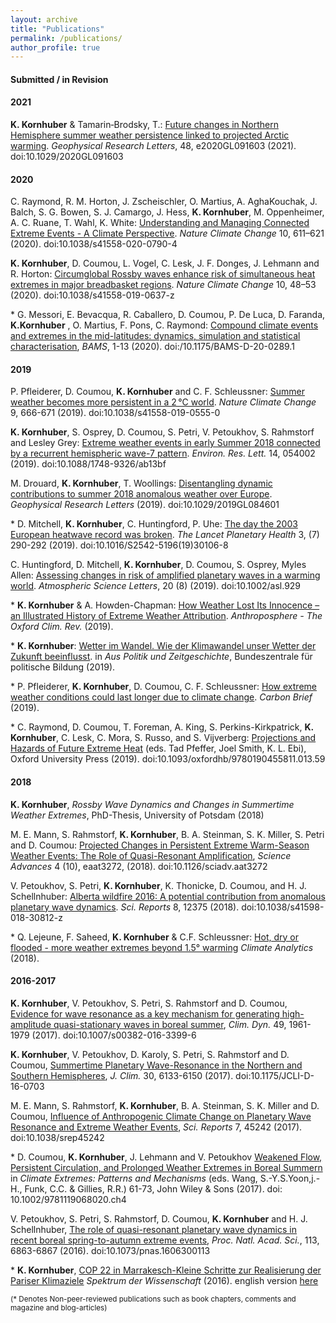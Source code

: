 ```yaml
---
layout: archive
title: "Publications"
permalink: /publications/
author_profile: true
---
```



#### Submitted / in Revision

#### 2021

**K. Kornhuber** & Tamarin‐Brodsky, T.:  [Future changes in Northern Hemisphere summer weather persistence linked to projected Arctic warming](https://agupubs.onlinelibrary.wiley.com/doi/abs/10.1029/2020GL091603). *Geophysical Research Letters*, 48, e2020GL091603 (2021). doi:10.1029/2020GL091603

#### 2020

C. Raymond, R. M. Horton, J. Zscheischler, O. Martius, A. AghaKouchak, J. Balch, S. G. Bowen, S. J. Camargo, J. Hess, **K. Kornhuber**, M. Oppenheimer, A. C. Ruane, T. Wahl, K. White: [Understanding and Managing Connected Extreme Events - A Climate Perspective](https://www.nature.com/articles/s41558-020-0790-4). *Nature Climate Change* 10, 611–621 (2020). doi:10.1038/s41558-020-0790-4

**K. Kornhuber**, D. Coumou, L. Vogel, C. Lesk, J. F. Donges, J. Lehmann and R. Horton: [Circumglobal Rossby waves enhance risk of simultaneous heat extremes in major breadbasket regions](https://www.nature.com/articles/s41558-019-0637-z). *Nature Climate Change* 10, 48–53 (2020). doi:10.1038/s41558-019-0637-z

\* G. Messori, E. Bevacqua, R. Caballero, D. Coumou, P. De Luca, D. Faranda, **K.Kornhuber** , O. Martius, F. Pons, C. Raymond: [Compound climate events and extremes in the mid-latitudes: dynamics, simulation and statistical characterisation](https://journals.ametsoc.org/view/journals/bams/aop/BAMS-D-20-0289.1/BAMS-D-20-0289.1.xml), *BAMS*, 1-13 (2020). doi:/10.1175/BAMS-D-20-0289.1

#### 2019

P. Pfleiderer, D. Coumou, **K. Kornhuber** and C. F. Schleussner: [Summer weather becomes more persistent in a 2 °C world](https://www.nature.com/articles/s41558-019-0555-0). *Nature Climate Change* 9, 666-671 (2019). doi:10.1038/s41558-019-0555-0

**K. Kornhuber**, S. Osprey, D. Coumou, S. Petri, V. Petoukhov, S. Rahmstorf and Lesley Grey: [Extreme weather events in early Summer 2018 connected by a recurrent hemispheric wave-7 pattern](https://iopscience.iop.org/article/10.1088/1748-9326/ab13bf). *Environ. Res. Lett.* 14, 054002 (2019). doi:10.1088/1748-9326/ab13bf

M. Drouard, **K. Kornhuber**, T. Woollings: [Disentangling dynamic contributions to summer 2018 anomalous weather over Europe](https://agupubs.onlinelibrary.wiley.com/doi/pdf/10.1029/2019GL084601). *Geophysical Research Letters* (2019). doi:10.1029/2019GL084601

\* D. Mitchell, **K. Kornhuber**, C. Huntingford, P. Uhe: [The day the 2003 European heatwave record was broken](https://www.thelancet.com/journals/lanplh/article/PIIS2542-5196(19)30106-8/fulltext). *The Lancet Planetary Health* 3, (7) 290-292 (2019). 
doi:10.1016/S2542-5196(19)30106-8

C. Huntingford, D. Mitchell, **K. Kornhuber**, D. Coumou, S. Osprey, Myles Allen: [Assessing changes in risk of amplified planetary waves in a warming world](https://rmets.onlinelibrary.wiley.com/doi/10.1002/asl.929). *Atmospheric Science Letters*, 20 (8) (2019). doi:10.1002/asl.929

\* **K. Kornhuber** & A. Howden-Chapman: [How Weather Lost Its Innocence – an Illustrated History of Extreme Weather Attribution](https://www.anthroposphere.co.uk/post/how-weather-lost-its-innocence). *Anthroposphere - The Oxford Clim. Rev.* (2019). 

\* **K. Kornhuber**: [Wetter im Wandel. Wie der Klimawandel unser Wetter der Zukunft beeinflusst](https://www.bpb.de/apuz/302645/wetter).
in *Aus Politik und Zeitgeschichte*, Bundeszentrale für politische Bildung (2019).

\* P. Pfleiderer, **K. Kornhuber**, D. Coumou, C. F. Schleussner: [How extreme weather conditions could last longer due to climate change](https://www.carbonbrief.org/guest-post-how-extreme-weather-conditions-could-last-longer-due-to-climate-change). *Carbon Brief* (2019).

\* C. Raymond, D. Coumou, T. Foreman, A. King, S. Perkins-Kirkpatrick, **K. Kornhuber**, C. Lesk, C. Mora, S. Russo, and S. Vijverberg: [Projections and Hazards of Future Extreme Heat](https://www.oxfordhandbooks.com/view/10.1093/oxfordhb/9780190455811.001.0001/oxfordhb-9780190455811-e-59) (eds. Tad Pfeffer, Joel Smith, K. L. Ebi), Oxford University Press (2019). doi:10.1093/oxfordhb/9780190455811.013.59

#### 2018

**K. Kornhuber**, *Rossby Wave Dynamics and Changes in Summertime Weather Extremes*, 
PhD-Thesis, University of Potsdam (2018)

M. E. Mann, S. Rahmstorf, **K. Kornhuber**, B. A. Steinman, S. K. Miller, S. Petri and D. Coumou: [Projected Changes in Persistent Extreme Warm-Season Weather Events: The Role of Quasi-Resonant Amplification](https://advances.sciencemag.org/content/4/10/eaat3272), *Science Advances* 4 (10), eaat3272, (2018). doi:10.1126/sciadv.aat3272

V. Petoukhov, S. Petri, **K. Kornhuber**, K. Thonicke, D. Coumou, and H. J. Schellnhuber: [Alberta wildfire 2016: A potential contribution from anomalous planetary wave dynamics](https://www.nature.com/articles/s41598-018-30812-z). *Sci. Reports* 8, 12375 (2018). doi:10.1038/s41598-018-30812-z

\* Q. Lejeune, F. Saheed, **K. Kornhuber** & C.F. Schleussner: [Hot, dry or flooded - more weather extremes beyond 1.5° warming](https://climateanalytics.org/blog/2018/hot-dry-or-flooded-more-weather-extremes-beyond-15c-warming/) *Climate Analytics* (2018).

#### 2016-2017 
 
**K. Kornhuber**, V. Petoukhov, S. Petri, S. Rahmstorf and D. Coumou, [Evidence for wave resonance as a key mechanism for generating high-amplitude quasi-stationary waves in boreal summer](https://journals.ametsoc.org/view/journals/clim/30/16/jcli-d-16-0703.1.xml), *Clim. Dyn.* 49, 1961-1979 (2017). doi:10.1007/s00382-016-3399-6

**K. Kornhuber**, V. Petoukhov, D. Karoly, S. Petri, S. Rahmstorf and D. Coumou, [Summertime Planetary Wave-Resonance in the Northern and Southern Hemispheres](https://journals.ametsoc.org/view/journals/clim/30/16/jcli-d-16-0703.1.xml), *J. Clim.* 30, 6133-6150 (2017). doi:10.1175/JCLI-D-16-0703

M. E. Mann, S. Rahmstorf, **K. Kornhuber**, B. A. Steinman, S. K. Miller and D. Coumou, [Influence of Anthropogenic Climate Change on Planetary Wave Resonance and Extreme Weather Events](https://www.nature.com/articles/srep45242), *Sci. Reports* 7, 45242 (2017). doi:10.1038/srep45242 

\* D. Coumou, **K. Kornhuber**, J. Lehmann and V. Petoukhov [Weakened Flow, Persistent Circulation, and Prolonged Weather Extremes in Boreal Summern](https://www.wiley.com/en-us/Climate+Extremes%3A+Patterns+and+Mechanisms-p-9781119067849) in *Climate Extremes: Patterns and Mechanisms* (eds. Wang, S.-Y.S.Yoon,j.-H., Funk, C.C. & Gillies, R.R.) 61-73, John Wiley & Sons (2017). doi: 10.1002/9781119068020.ch4

V. Petoukhov, S. Petri, S. Rahmstorf, D. Coumou, **K. Kornhuber** and H. J. Schellnhuber, [The role of quasi-resonant planetary wave dynamics in recent boreal spring-to-autumn extreme events](https://www.pnas.org/content/113/25/6862), *Proc. Natl. Acad. Sci.*, 113, 6863-6867 (2016). doi:10.1073/pnas.1606300113

\* **K. Kornhuber**, [COP 22 in Marrakesch-Kleine Schritte zur Realisierung der Pariser Klimaziele](https://scilogs.spektrum.de/klimalounge/cop-22-in-marrakesch-kleine-schritte-zur-realisierung-der-pariser-klimaziele/) *Spektrum der Wissenschaft* (2016). 
english version [here](https://climate-exchange.org/2017/01/09/cop22-marrakesh-small-steps-towards-the-paris-climate-goals/)

<sup>(\* Denotes Non-peer-reviewed publications such as book chapters, comments and magazine and blog-articles)</sup>

<!--{% if author.googlescholar %}
  You can also find my articles on <u><a href="{{author.googlescholar}}">my Google Scholar profile</a>.</u>
{% endif %}-->

<!--{% include base_path %}-->

<!--{% for post in site.publications reversed %}
  {% include archive-single.html %}
{% endfor %}-->

